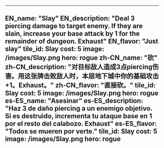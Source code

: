 ---

EN_name: "Slay"
EN_description: "Deal 3 piercing damage to target enemy.  If they are slain, increase your base attack by 1 for the remainder of dungeon.  Exhaust"
EN_flavor: "Just slay"
tile_id: Slay
cost: 5
image: /images/Slay.png
hero: rogue
zh-CN_name: "砍"
zh-CN_description: "对目标敌人造成3点piercing伤害。用这张牌击败敌人时，本层地下城中你的基础攻击+1。Exhaust。"
zh-CN_flavor: "直接砍。"
tile_id: Slay
cost: 5
image: /images/Slay.png
hero: rogue
es-ES_name: "Asesinar"
es-ES_description: "Haz 3 de daño piercing a un enemigo objetivo. Si es destruido, incrementa tu ataque base en 1 por el resto del calabozo. Exhaust"
es-ES_flavor: "Todos se mueren por verte."
tile_id: Slay
cost: 5
image: /images/Slay.png
hero: rogue
---
